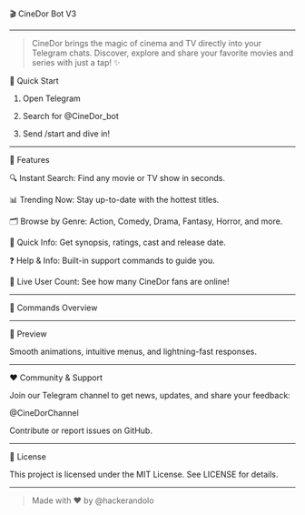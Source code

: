 🎬 CineDor Bot V3





---

> CineDor brings the magic of cinema and TV directly into your Telegram chats. Discover, explore and share your favorite movies and series with just a tap! ✨



🚀 Quick Start

1. Open Telegram


2. Search for @CineDor_bot


3. Send /start and dive in!




---

🌟 Features

🔍 Instant Search: Find any movie or TV show in seconds.

📊 Trending Now: Stay up-to-date with the hottest titles.

🗂️ Browse by Genre: Action, Comedy, Drama, Fantasy, Horror, and more.

📝 Quick Info: Get synopsis, ratings, cast and release date.

❓ Help & Info: Built-in support commands to guide you.

👥 Live User Count: See how many CineDor fans are online!



---

💬 Commands Overview


---

🎨 Preview



Smooth animations, intuitive menus, and lightning-fast responses.


---

❤️ Community & Support

Join our Telegram channel to get news, updates, and share your feedback:

@CineDorChannel

Contribute or report issues on GitHub.


---

📜 License

This project is licensed under the MIT License. See LICENSE for details.


---

> Made with ❤️ by @hackerandolo
